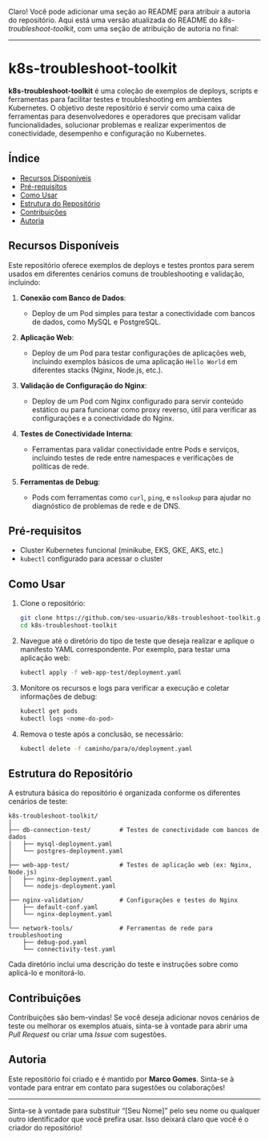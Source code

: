 Claro! Você pode adicionar uma seção ao README para atribuir a autoria do repositório. Aqui está uma versão atualizada do README do *k8s-troubleshoot-toolkit*, com uma seção de atribuição de autoria no final:

---

# k8s-troubleshoot-toolkit

**k8s-troubleshoot-toolkit** é uma coleção de exemplos de deploys, scripts e ferramentas para facilitar testes e troubleshooting em ambientes Kubernetes. O objetivo deste repositório é servir como uma caixa de ferramentas para desenvolvedores e operadores que precisam validar funcionalidades, solucionar problemas e realizar experimentos de conectividade, desempenho e configuração no Kubernetes.

## Índice

- [Recursos Disponíveis](#recursos-disponíveis)
- [Pré-requisitos](#pré-requisitos)
- [Como Usar](#como-usar)
- [Estrutura do Repositório](#estrutura-do-repositório)
- [Contribuições](#contribuições)
- [Autoria](#autoria)

## Recursos Disponíveis

Este repositório oferece exemplos de deploys e testes prontos para serem usados em diferentes cenários comuns de troubleshooting e validação, incluindo:

1. **Conexão com Banco de Dados**:
   - Deploy de um Pod simples para testar a conectividade com bancos de dados, como MySQL e PostgreSQL.
   
2. **Aplicação Web**:
   - Deploy de um Pod para testar configurações de aplicações web, incluindo exemplos básicos de uma aplicação `Hello World` em diferentes stacks (Nginx, Node.js, etc.).

3. **Validação de Configuração do Nginx**:
   - Deploy de um Pod com Nginx configurado para servir conteúdo estático ou para funcionar como proxy reverso, útil para verificar as configurações e a conectividade do Nginx.

4. **Testes de Conectividade Interna**:
   - Ferramentas para validar conectividade entre Pods e serviços, incluindo testes de rede entre namespaces e verificações de políticas de rede.

5. **Ferramentas de Debug**:
   - Pods com ferramentas como `curl`, `ping`, e `nslookup` para ajudar no diagnóstico de problemas de rede e de DNS.

## Pré-requisitos

- Cluster Kubernetes funcional (minikube, EKS, GKE, AKS, etc.)
- `kubectl` configurado para acessar o cluster

## Como Usar

1. Clone o repositório:

   ```bash
   git clone https://github.com/seu-usuario/k8s-troubleshoot-toolkit.git
   cd k8s-troubleshoot-toolkit
   ```

2. Navegue até o diretório do tipo de teste que deseja realizar e aplique o manifesto YAML correspondente. Por exemplo, para testar uma aplicação web:

   ```bash
   kubectl apply -f web-app-test/deployment.yaml
   ```

3. Monitore os recursos e logs para verificar a execução e coletar informações de debug:

   ```bash
   kubectl get pods
   kubectl logs <nome-do-pod>
   ```

4. Remova o teste após a conclusão, se necessário:

   ```bash
   kubectl delete -f caminho/para/o/deployment.yaml
   ```

## Estrutura do Repositório

A estrutura básica do repositório é organizada conforme os diferentes cenários de teste:

```plaintext
k8s-troubleshoot-toolkit/
│
├── db-connection-test/        # Testes de conectividade com bancos de dados
│   ├── mysql-deployment.yaml
│   └── postgres-deployment.yaml
│
├── web-app-test/              # Testes de aplicação web (ex: Nginx, Node.js)
│   ├── nginx-deployment.yaml
│   └── nodejs-deployment.yaml
│
├── nginx-validation/          # Configurações e testes do Nginx
│   ├── default-conf.yaml
│   └── nginx-deployment.yaml
│
└── network-tools/             # Ferramentas de rede para troubleshooting
    ├── debug-pod.yaml
    └── connectivity-test.yaml
```

Cada diretório inclui uma descrição do teste e instruções sobre como aplicá-lo e monitorá-lo.

## Contribuições

Contribuições são bem-vindas! Se você deseja adicionar novos cenários de teste ou melhorar os exemplos atuais, sinta-se à vontade para abrir uma *Pull Request* ou criar uma *Issue* com sugestões.

## Autoria

Este repositório foi criado e é mantido por **Marco Gomes**. Sinta-se à vontade para entrar em contato para sugestões ou colaborações!

---

Sinta-se à vontade para substituir “[Seu Nome]” pelo seu nome ou qualquer outro identificador que você prefira usar. Isso deixará claro que você é o criador do repositório!
